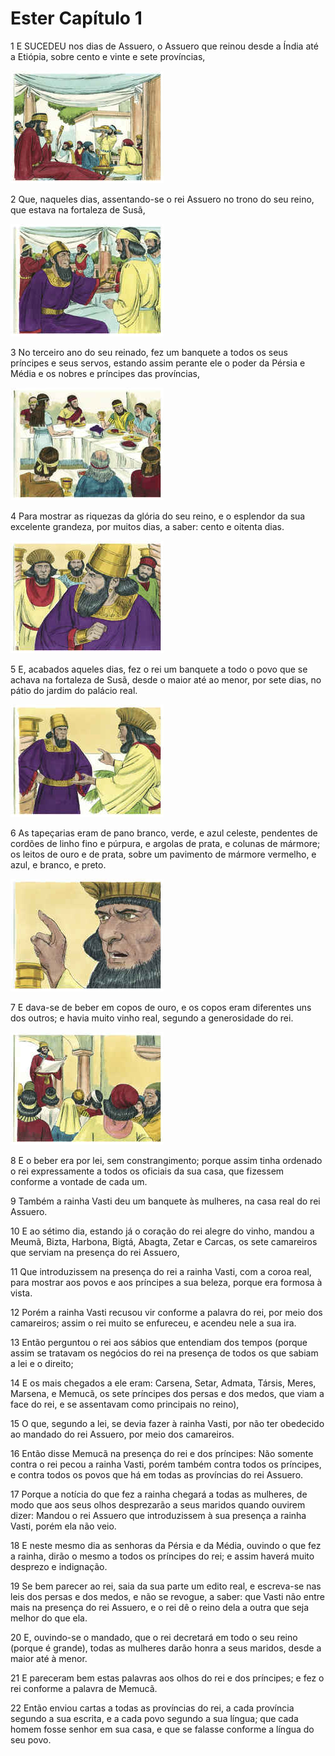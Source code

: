 # Ester Capítulo 1

1	E SUCEDEU nos dias de Assuero, o Assuero que reinou desde a Índia até a Etiópia, sobre cento e vinte e sete províncias,

![](.img/17_Es_01_01_RG.jpg)

2	Que, naqueles dias, assentando-se o rei Assuero no trono do seu reino, que estava na fortaleza de Susã,

![](.img/17_Es_01_02_RG.jpg)

3	No terceiro ano do seu reinado, fez um banquete a todos os seus príncipes e seus servos, estando assim perante ele o poder da Pérsia e Média e os nobres e príncipes das províncias,

![](.img/17_Es_01_03_RG.jpg)

4	Para mostrar as riquezas da glória do seu reino, e o esplendor da sua excelente grandeza, por muitos dias, a saber: cento e oitenta dias.

![](.img/17_Es_01_04_RG.jpg)

5	E, acabados aqueles dias, fez o rei um banquete a todo o povo que se achava na fortaleza de Susã, desde o maior até ao menor, por sete dias, no pátio do jardim do palácio real.

![](.img/17_Es_01_05_RG.jpg)

6	As tapeçarias eram de pano branco, verde, e azul celeste, pendentes de cordões de linho fino e púrpura, e argolas de prata, e colunas de mármore; os leitos de ouro e de prata, sobre um pavimento de mármore vermelho, e azul, e branco, e preto.

![](.img/17_Es_01_06_RG.jpg)

7	E dava-se de beber em copos de ouro, e os copos eram diferentes uns dos outros; e havia muito vinho real, segundo a generosidade do rei.

![](.img/17_Es_01_07_RG.jpg)

8	E o beber era por lei, sem constrangimento; porque assim tinha ordenado o rei expressamente a todos os oficiais da sua casa, que fizessem conforme a vontade de cada um.

9	Também a rainha Vasti deu um banquete às mulheres, na casa real do rei Assuero.

10	E ao sétimo dia, estando já o coração do rei alegre do vinho, mandou a Meumã, Bizta, Harbona, Bigtá, Abagta, Zetar e Carcas, os sete camareiros que serviam na presença do rei Assuero,

11	Que introduzissem na presença do rei a rainha Vasti, com a coroa real, para mostrar aos povos e aos príncipes a sua beleza, porque era formosa à vista.

12	Porém a rainha Vasti recusou vir conforme a palavra do rei, por meio dos camareiros; assim o rei muito se enfureceu, e acendeu nele a sua ira.

13	Então perguntou o rei aos sábios que entendiam dos tempos (porque assim se tratavam os negócios do rei na presença de todos os que sabiam a lei e o direito;

14	E os mais chegados a ele eram: Carsena, Setar, Admata, Társis, Meres, Marsena, e Memucã, os sete príncipes dos persas e dos medos, que viam a face do rei, e se assentavam como principais no reino),

15	O que, segundo a lei, se devia fazer à rainha Vasti, por não ter obedecido ao mandado do rei Assuero, por meio dos camareiros.

16	Então disse Memucã na presença do rei e dos príncipes: Não somente contra o rei pecou a rainha Vasti, porém também contra todos os príncipes, e contra todos os povos que há em todas as províncias do rei Assuero.

17	Porque a notícia do que fez a rainha chegará a todas as mulheres, de modo que aos seus olhos desprezarão a seus maridos quando ouvirem dizer: Mandou o rei Assuero que introduzissem à sua presença a rainha Vasti, porém ela não veio.

18	E neste mesmo dia as senhoras da Pérsia e da Média, ouvindo o que fez a rainha, dirão o mesmo a todos os príncipes do rei; e assim haverá muito desprezo e indignação.

19	Se bem parecer ao rei, saia da sua parte um edito real, e escreva-se nas leis dos persas e dos medos, e não se revogue, a saber: que Vasti não entre mais na presença do rei Assuero, e o rei dê o reino dela a outra que seja melhor do que ela.

20	E, ouvindo-se o mandado, que o rei decretará em todo o seu reino (porque é grande), todas as mulheres darão honra a seus maridos, desde a maior até à menor.

21	E pareceram bem estas palavras aos olhos do rei e dos príncipes; e fez o rei conforme a palavra de Memucã.

22	Então enviou cartas a todas as províncias do rei, a cada província segundo a sua escrita, e a cada povo segundo a sua língua; que cada homem fosse senhor em sua casa, e que se falasse conforme a língua do seu povo.

